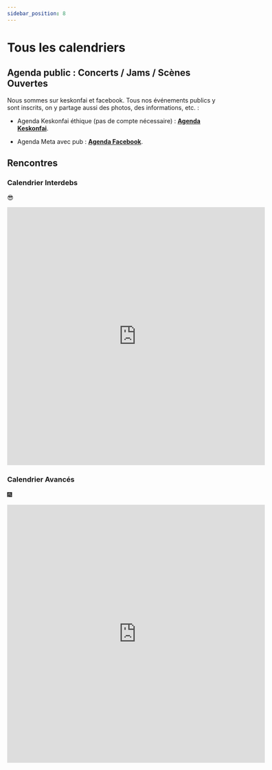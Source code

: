 ```yaml
---
sidebar_position: 8
---
```


# Tous les calendriers

## Agenda public : Concerts / Jams / Scènes Ouvertes

Nous sommes sur keskonfai et facebook. Tous nos événements publics y sont inscrits, on y partage aussi des photos, des informations, etc. :

- Agenda Keskonfai éthique (pas de compte nécessaire) : **[Agenda Keskonfai](https://keskonfai.fr/@asso_zikapanam/events)**.

- Agenda Meta avec pub : **[Agenda Facebook](https://www.facebook.com/assozikapanam/events)**.

## Rencontres

### Calendrier Interdebs

 😎

<iframe src="https://calendar.google.com/calendar/embed?height=600&wkst=2&ctz=Europe%2FParis&bgcolor=%23ffffff&showPrint=0&showTabs=0&showCalendars=0&showTz=0&mode=AGENDA&src=Ym9vNzBuYmFva3VtZDNobTBzN29vMmg3M3BrZ3E4OXFAaW1wb3J0LmNhbGVuZGFyLmdvb2dsZS5jb20&color=%234285F4"  width="600" height="600" frameborder="0" scrolling="no"></iframe>

### Calendrier Avancés

 🎆

<iframe src="https://calendar.google.com/calendar/embed?height=600&wkst=2&ctz=Europe%2FParis&bgcolor=%23ffffff&showPrint=0&showTabs=0&showCalendars=0&showTz=0&mode=AGENDA&src=dm04NWd0NDVxcjl0cXAzamgyanJka2I4NW12ZDJqdjJAaW1wb3J0LmNhbGVuZGFyLmdvb2dsZS5jb20&color=%239E69AF"  width="600" height="600" frameborder="0" scrolling="no"></iframe>